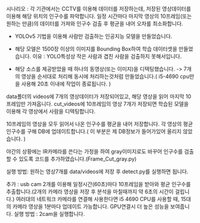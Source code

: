시나리오 : 
각 기관에서는 CCTV를 이용해 데이터를 저장하는데, 저장된 영상데이터를 이용해 해당 위치의 인구수를 파악합니다.
일정 시간마다 마지막 영상의 10프레임(또는 원하는 만큼)의 데이터를 가져와 인구수 검출 후 평균을 내어 오차를 최소화합니다.


- YOLOv5 기법을 이용해 사람만 검출하는 인공지능 모델을 만들었습니다.

- 해당 모델은 1500장 이상의 이미지를 Bounding Box하여 학습 데이터셋을 만들었습니다.
  이유 : YOLO특성상 작은 사람과 겹친 사람을 검출하지 못해서입니다.
  
- 해당 소스를 제공받았을 때 하나의 동영상(또는 이미지)을 디텍팅했습니다.
  -> 7개의 영상을 순서대로 처리해 동시에 처리하는것처럼 만들었습니다.( i5-4690 cpu만을 사용해 20초 이내에 작업이 종료됩니다. )

data폴더의 videos에 7개의 영상데이터가 저장되어있고, 해당 영상을 읽어 마지막 10프레임만 가져옵니다.
cut_videos에 10프레임의 영상 7개가 저장되면 학습된 모델을 이용해 각 영상에서 사람을 디텍팅합니다.

10프레임의 영상을 모두 읽어서 나온 인구수를 평균을 내어 저장합니다.
각 영상의 평균 인구수를 구해 DB에 업데이트합니다.( 이 부분은 제 DB정보가 들어가있어 올리지 않았습니다. )

야간의 상황에는 IR카메라를 쓴다는 가정을 하여 gray이미지로도 바꾸어 인구수를 검출할 수 있도록 코드를 추가하였습니다.(Frame_Cut_gray.py)


실행 방법: 원하는 영상7개를 data/videos에 저장 후 detect.py를 실행하면 됩니다.
          
          
추가 : usb cam 2개를 이용해 일정시간(60초)마다 10프레임을 받아와 평균 인구수를 추출합니다.(2개의 카메라 영상을 저장 후 분석을 마칠때까지 약 6초의 시간이 걸립니다.)
      여러대의 네트워크 카메라를 연결해 사용한다면 i5 4690 CPU를 사용할 때, 15대의 카메라 영상을 1분마다 업데이트 가능합니다. GPU연결시 더 높은 성능을 보여줍니다.
실행 방법 : 2cam을 실행합니다.
